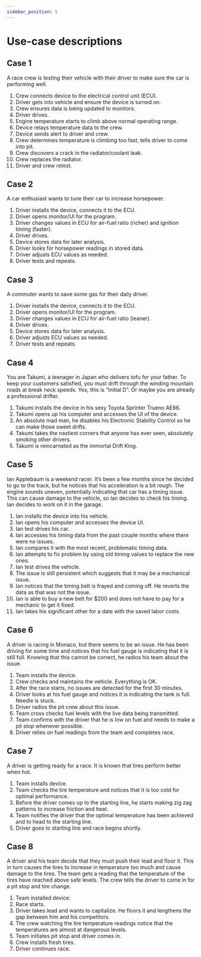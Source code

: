 ```yaml
---
sidebar_position: 5
---
```


# Use-case descriptions

## Case 1
A race crew is testing their vehicle with their driver to make sure the car is performing well.     
1. Crew connects device to the electrical control unit (ECU).    
2. Driver gets into vehicle and ensure the device is turned on.    
3. Crew ensures data is being updated to monitors.    
4. Driver drives.    
5. Engine temperature starts to climb above normal operating range.   
6. Device relays temperature data to the crew.   
7. Device sends alert to driver and crew.   
8. Crew determines temperature is climbing too fast, tells driver to come into pit.    
9. Crew discovers a crack in the radiator/coolant leak.   
10. Crew replaces the radiator.   
11. Driver and crew retest.   

 

## Case 2 
A car enthusiast wants to tune their car to increase horsepower. 
1. Driver installs the device, connects it to the ECU. 
2. Driver opens monitor/UI for the program. 
3. Driver changes values in ECU for air-fuel ratio (richer) and ignition timing (faster). 
4. Driver drives. 
5. Device stores data for later analysis. 
6. Driver looks for horsepower readings in stored data. 
7. Driver adjusts ECU values as needed. 
8. Driver tests and repeats. 


## Case 3 
A commuter wants to save some gas for their daily driver. 
1. Driver installs the device, connects it to the ECU. 
2. Driver opens monitor/UI for the program. 
3. Driver changes values in ECU for air-fuel ratio (leaner). 
4. Driver drives. 
5. Device stores data for later analysis. 
6. Driver adjusts ECU values as needed. 
7. Driver tests and repeats. 


## Case 4 
You are Takumi, a teenager in Japan who delivers tofu for your father. To keep your customers satisfied, you must drift through the winding mountain roads at break neck speeds. Yes, this is “Initial D”. Or maybe you are already a professional drifter. 
1. Takumi installs the device in his sexy Toyota Sprinter Trueno AE86. 
2. Takumi opens up his computer and accesses the UI of the device. 
3. An absolute mad man, he disables his Electronic Stability Control so he can make those sweet drifts. 
4. Takumi takes the nastiest corners that anyone has ever seen, absolutely smoking other drivers. 
5. Takumi is reincarnated as the immortal Drift King. 
 

## Case 5 
Ian Applebaum is a weekend racer. It’s been a few months since he decided to go to the track, but he notices that his acceleration is a bit rough. The engine sounds uneven, potentially indicating that car has a timing issue. This can cause damage to the vehicle, so Ian decides to check his timing. Ian decides to work on it in the garage. 
1. Ian installs the device into his vehicle. 
2. Ian opens his computer and accesses the device UI. 
3. Ian test drives his car. 
4. Ian accesses his timing data from the past couple months where there were no issues. 
5. Ian compares it with the most recent, problematic timing data. 
6. Ian attempts to fix problem by using old timing values to replace the new ones. 
7. Ian test drives the vehicle. 
8. The issue is still persistent which suggests that it may be a mechanical issue. 
9. Ian notices that the timing belt is frayed and coming off. He reverts the data as that was not the issue. 
10. Ian is able to buy a new belt for $200 and does not have to pay for a mechanic to get it fixed. 
11. Ian takes his significant other for a date with the saved labor costs. 

## Case 6
A driver is racing in Monaco, but there seems to be an issue. He has been driving for some time and notices that his fuel gauge is indicating that it is still full. Knowing that this cannot be correct, he radios his team about the issue.
1. Team installs the device.
2. Crew checks and maintains the vehicle. Everything is OK.
3. After the race starts, no issues are detected for the first 30 minutes.
4. Driver looks at his fuel gauge and notices it is indicating the tank is full. Needle is stuck.
5. Driver radios the pit crew about this issue. 
6. Team cross checks fuel levels with the live data being transmitted.
7. Team confirms with the driver that he is low on fuel and needs to make a pit stop whenever possible.
8. Driver relies on fuel readings from the team and completes race.

## Case 7
A driver is getting ready for a race. It is known that tires perform better when hot.
1. Team installs device.
2. Team checks the tire temperature and notices that it is too cold for optimal performance.
3. Before the driver comes up to the starting line, he starts making zig zag patterns to increase friction and heat.
4. Team notifies the driver that the optimal temperature has been achieved and to head to the starting line.
5. Driver goes to starting line and race begins shortly.

## Case 8
A driver and his team decide that they must push their lead and floor it. This in turn causes the tires to increase in temperature too much and cause damage to the tires. The team gets a reading that the temperature of the tires have reached above safe levels. The crew tells the driver to come in for a pit stop and tire change.
1. Team installed device.
2. Race starts.
3. Driver takes lead and wants to capitalize. He floors it and lengthens the gap between him and his competitors.
4. The crew watching the tire temperature readings notice that the temperatures are almost at dangerous levels.
5. Team initiates pit stop and driver comes in.
6. Crew installs fresh tires.
7. Driver continues race.